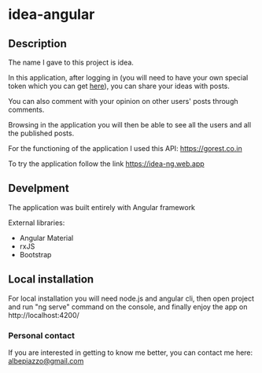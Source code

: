 # idea-angular

<h2> Description </h2>

<p>The name I gave to this project is idea.
  
In this application, after logging in (you will need to have your own special token which you can get <a href="https://gorest.co.in/consumer/login">here</a>), you can share your ideas with posts.
  
You can also comment with your opinion on other users' posts through comments. 

Browsing in the application you will then be able to see all the users and all the published posts.
  
For the functioning of the application I used this API: <a href="https://gorest.co.in">https://gorest.co.in </a> 


</p>

<p> To try the application follow the link <a target="_blank" href="https://idea-ng.web.app"> https://idea-ng.web.app</a> </p>

<h2> Develpment </h2>

<p> The application was built entirely with Angular framework</p>
<p> External libraries:</p>
<ul>
  <li> Angular Material</li>
    <li> rxJS</li>
    <li> Bootstrap</li>

  
  </ul>





<h2> Local installation </h2>
<p> For local installation you will need node.js and angular cli, then open project and run "ng serve" command on the console, and finally enjoy the app on http://localhost:4200/

</p>
  
  <h3> Personal contact</h3>
  <p> If you are interested in getting to know me better, you can contact me here: <a  href="mailto:albepiazzo@gmail.com"> albepiazzo@gmail.com</a></p>

